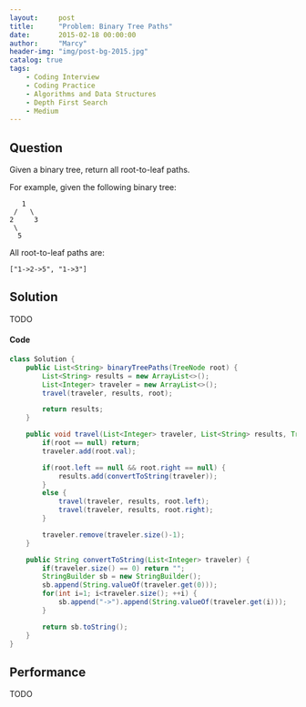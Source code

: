 ```yaml
---
layout:     post
title:      "Problem: Binary Tree Paths"
date:       2015-02-18 00:00:00
author:     "Marcy"
header-img: "img/post-bg-2015.jpg"
catalog: true
tags:
    - Coding Interview
    - Coding Practice
    - Algorithms and Data Structures
    - Depth First Search
    - Medium
---
```


## Question

Given a binary tree, return all root-to-leaf paths.

For example, given the following binary tree:

```
   1
 /   \
2     3
 \
  5
```

All root-to-leaf paths are:

`["1->2->5", "1->3"]`

## Solution
TODO

#### Code
```java
class Solution {
    public List<String> binaryTreePaths(TreeNode root) {
        List<String> results = new ArrayList<>();
        List<Integer> traveler = new ArrayList<>();
        travel(traveler, results, root);

        return results;
    }

    public void travel(List<Integer> traveler, List<String> results, TreeNode root) {
        if(root == null) return;
        traveler.add(root.val);

        if(root.left == null && root.right == null) {
            results.add(convertToString(traveler));
        }
        else {
            travel(traveler, results, root.left);
            travel(traveler, results, root.right);
        }

        traveler.remove(traveler.size()-1);
    }

    public String convertToString(List<Integer> traveler) {
        if(traveler.size() == 0) return "";
        StringBuilder sb = new StringBuilder();
        sb.append(String.valueOf(traveler.get(0)));
        for(int i=1; i<traveler.size(); ++i) {
            sb.append("->").append(String.valueOf(traveler.get(i)));
        }

        return sb.toString();
    }
}
```

## Performance
TODO
